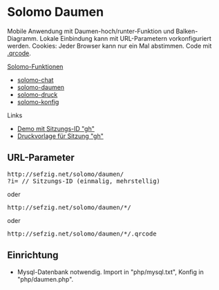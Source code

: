 Solomo Daumen
=============

Mobile Anwendung mit Daumen-hoch/runter-Funktion und Balken-Diagramm. 
Lokale Einbindung kann mit URL-Parametern vorkonfiguriert werden. 
Cookies: Jeder Browser kann nur ein Mal abstimmen. Code mit [.qrcode](http://sefzig.net/solomo/daumen/gh/.qrcode).

[Solomo-Funktionen](https://github.com/sefzig/solomo/blob/master/README.md) 
* [solomo-chat](https://github.com/sefzig/solomo-chat/blob/master/README.md) 
* [solomo-daumen](https://github.com/sefzig/solomo-daumen/blob/master/README.md) 
* [solomo-druck](https://github.com/sefzig/solomo-druck/blob/master/README.md) 
* [solomo-konfig](https://github.com/sefzig/solomo-konfig/blob/master/README.md) 

Links
* [Demo mit Sitzungs-ID "gh"](http://sefzig.net/solomo/daumen/gh/)
* [Druckvorlage für Sitzung "gh"](http://sefzig.net/solomo/druck/?zahler=0&prefix=gh&korrektur=L&zeilen=6&spalten=4&template=standard&konfig=0&cta=Bewerte%20dies!&url=http://sefzig.net/solomo/daumen/)

## URL-Parameter

<pre>
http://sefzig.net/solomo/daumen/
?i= // Sitzungs-ID (einmalig, mehrstellig)
</pre>
oder
<pre>
http://sefzig.net/solomo/daumen/*/
</pre>
oder
<pre>
http://sefzig.net/solomo/daumen/*/.qrcode
</pre>

## Einrichtung

* Mysql-Datenbank notwendig. Import in "php/mysql.txt", Konfig in "php/daumen.php".

